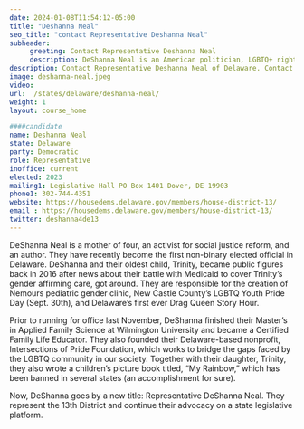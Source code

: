 ```yaml
---
date: 2024-01-08T11:54:12-05:00
title: "Deshanna Neal"
seo_title: "contact Representative Deshanna Neal"
subheader:
     greeting: Contact Representative Deshanna Neal
     description: DeShanna Neal is an American politician, LGBTQ+ rights activist, and a mother of four. They are a Democratic member of the Delaware House of Representatives, representing District 13. They are also the founder of the Intersections of Pride Foundation in Delaware.
description: Contact Representative Deshanna Neal of Delaware. Contact information for Deshanna Neal includes email address, phone number, and mailing address.
image: deshanna-neal.jpeg
video:
url:  /states/delaware/deshanna-neal/
weight: 1
layout: course_home

####candidate
name: Deshanna Neal
state: Delaware
party: Democratic
role: Representative
inoffice: current
elected: 2023
mailing1: Legislative Hall PO Box 1401 Dover, DE 19903
phone1: 302-744-4351
website: https://housedems.delaware.gov/members/house-district-13/
email : https://housedems.delaware.gov/members/house-district-13/
twitter: deshanna4de13
---
```


DeShanna Neal is a mother of four, an activist for social justice reform, and an author. They have recently become the first non-binary elected official in Delaware. DeShanna and their oldest child, Trinity, became public figures back in 2016 after news about their battle with Medicaid to cover Trinity’s gender affirming care, got around. They are responsible for the creation of Nemours pediatric gender clinic, New Castle County’s LGBTQ Youth Pride Day (Sept. 30th), and Delaware’s first ever Drag Queen Story Hour.

Prior to running for office last November, DeShanna finished their Master’s in Applied Family Science at Wilmington University and became a Certified Family Life Educator. They also founded their Delaware-based nonprofit, Intersections of Pride Foundation, which works to bridge the gaps faced by the LGBTQ community in our society. Together with their daughter, Trinity, they also wrote a children’s picture book titled, “My Rainbow,” which has been banned in several states (an accomplishment for sure).

Now, DeShanna goes by a new title: Representative DeShanna Neal. They represent the 13th District and continue their advocacy on a state legislative platform.
